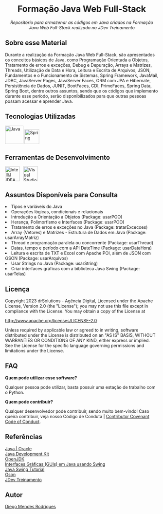 <h1 align="center">Formação Java Web Full-Stack</h1>
<p align="center"><i>Repositório para armazenar as códigos em Java criados na Formação Java Web Full-Stack 
realizado na JDev Treinamento</i></p>

## Sobre esse Material

Durante a realização da Formação Java Web Full-Stack, são apresentados os conceitos básicos de Java, como
Programação Orientada a Objetos, Tratamento de erros e exceções, Debug e Depuração, Arrays e Matrizes, 
Threads, Utilização de Data e Hora, Leitura e Escrita de Arquivos, JSON, Fundamentos e o Funcionamento de 
Sistemas, Spring Framework, JavaMail, JDBC, JavaServer Pages, JavaServer Faces, ORM com JPA e Hibernate,
Persistência de Dados, JUNIT, BootFaces, CDI, PrimeFaces, Spring Data, Spring Boot, dentre outros assuntos,
sendo que os códigos que implemento durante esse período, serão disponibilizados para que outras pessoas 
possam acessar e aprender Java.

## Tecnologias Utilizadas
<p display="inline-block">
    <img width="60" src="https://cdn.icon-icons.com/icons2/2415/PNG/512/java_original_wordmark_logo_icon_146459.png" alt="Java"/>
    <img width="48" src="https://cdn.freebiesupply.com/logos/large/2x/spring-3-logo-png-transparent.png" alt="Spring"/>
</p>

## Ferramentas de Desenvolvimento
<p display="inline-block">
    <img width="48" src="https://upload.wikimedia.org/wikipedia/commons/thumb/9/9c/IntelliJ_IDEA_Icon.svg/512px-IntelliJ_IDEA_Icon.svg.png" alt="IntelliJ IDEA"/>&nbsp&nbsp
    <img width="48" src="https://upload.wikimedia.org/wikipedia/commons/thumb/9/9a/Visual_Studio_Code_1.35_icon.svg/2048px-Visual_Studio_Code_1.35_icon.svg.png" alt="Visual Studio"/>
</p>

## Assuntos Disponíveis para Consulta
<li>Tipos e variáveis do Java</li>
<li>Operações lógicas, condicionais e relacionais</li>
<li>Introdução a Orientação a Objetos (Package: usarPOO)</li>
<li>Herança, Polimorfismo e Interfaces (Package: usarPOO)</li>
<li>Tratamento de erros e exceções no Java (Package: tratarExcecoes)</li>
<li>Array (Vetores) e Matrizes - Estrutura de Dados em Java (Package: usarArrayMatriz)</li>
<li>Thread e programação paralela ou concorrente (Package: usarThread)</li>
<li>Datas, tempo e período com a API DateTime (Package: usarDataHora)</li>
<li>Leitura e escrita de TXT e Excel com Apache POI, além de JSON com GSON (Package: usarArquivos)</li>
<li>Usar Strings no Java (Package: usarString)</li>
<li>Criar interfaces gráficas com a biblioteca Java Swing (Package: usarTelas)</li>

## Licença

Copyright 2023 drSolutions - Agência Digital, Licensed under the Apache License, Version 2.0 (the "License"); you may not use this file except in compliance with the License. You may obtain a copy of the License at

<a href="http://www.apache.org/licenses/LICENSE-2.0">http://www.apache.org/licenses/LICENSE-2.0</a>

Unless required by applicable law or agreed to in writing, software distributed under the License is distributed on an "AS IS" BASIS, WITHOUT WARRANTIES OR CONDITIONS OF ANY KIND, either express or implied. See the License for the specific language governing permissions and limitations under the License.

## FAQ

**Quem pode utilizar esse software?**

Qualquer pessoa pode utilizar, basta possuir uma estação de trabalho com o Python.

**Quem pode contribuir?**

Qualquer desenvolvedor pode contribuir, sendo muito bem-vindo! Caso queira contribuir, veja nosso Código de Conduta | [Contributor Covenant Code of Conduct](CODE_OF_CONDUCT.md).

## Referências
<p display="inline-block">
    <a href="https://www.java.com/pt-BR/">Java | Oracle</a><br/>
    <a href="https://www.oracle.com/br/java/technologies/downloads/">Java Development Kit</a><br/>
    <a href="https://openjdk.org/">OpenJDK</a><br/>
    <a href="https://www.lncc.br/~rogerio/poo/04a%20-%20Programacao_GUI.pdf">Interfaces Gráficas (GUIs) em Java usando Swing</a><br/>
    <a href="http://www.java2s.com/Tutorials/Java/Java_Swing/index.htm">Java Swing Tutorial</a><br/>
    <a href="https://github.com/google/gson">Gson</a><br/>
    <a href="https://www.jdevtreinamento.com.br/">JDev Treinamento</a>
</p>

## Autor
<a href="https://www.linkedin.com/in/diegomendesrodrigues/">Diego Mendes Rodrigues</a>